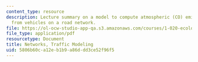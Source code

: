```yaml
---
content_type: resource
description: Lecture summary on a model to compute atmospheric (CO) emissions rates
  from vehicles on a road network.
file: https://ol-ocw-studio-app-qa.s3.amazonaws.com/courses/1-020-ecology-ii-engineering-for-sustainability-spring-2008/5806b60ca12eb1b9a86ddd3ce52f96f5_lec6_7.pdf
file_type: application/pdf
resourcetype: Document
title: Networks, Traffic Modeling
uid: 5806b60c-a12e-b1b9-a86d-dd3ce52f96f5
---
```

